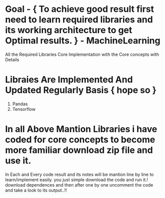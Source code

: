 # Goal - { To achieve good result first need to learn required libraries and its working architecture to get Optimal results. } - MachineLearning
All the Required Libraries Core Implementation with the Core concepts with Details

# Libraies Are Implemented And Updated Regularly Basis { hope so }
 1. Pandas
 2. Tensorflow

# In all Above Mantion Libraries i have coded for core concepts to become more familiar download zip file and use it.
In Each and Every code result and its notes will be mantion line by line to learn/implement easily.
you just simple download the code and run it.!
download dependences and then after one by one uncomment the code and take a look to its output..!!
